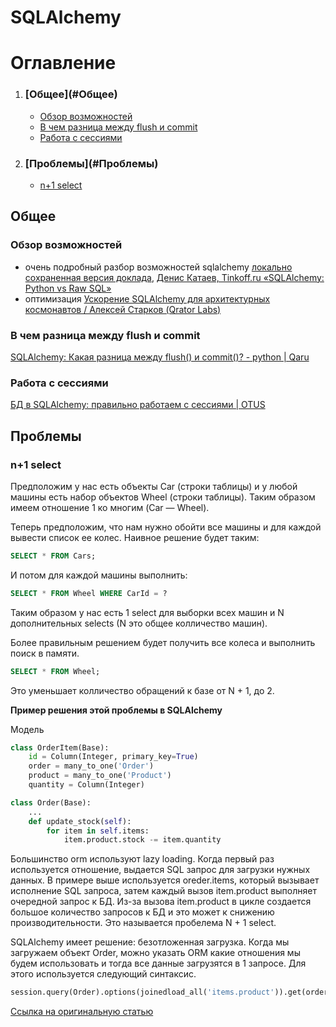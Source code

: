 SQLAlchemy
==========

# Оглавление

1. <h3>[Общее](#Общее)</h3>

    - [Обзор возможностей](#Обзор-возможностей)
    - [В чем разница между flush и commit](#В-чем-разница-между-flush-и-commit)
    - [Работа с сессиями](#Работа-с-сессиями)

2. <h3>[Проблемы](#Проблемы)</h3>

    - [n+1 select](#n+1-select)



<a name='Общее'></a>
## Общее

<a name='Обзор-возможностей'></a>
### Обзор возможностей

- очень подробный разбор возможностей sqlalchemy
 [локально сохраненная версия доклада](https://cloud.mail.ru/public/55Ku/5KbWy8ANZ), 
 [Денис Катаев, Tinkoff.ru «SQLAlchemy: Python vs Raw SQL»](https://www.youtube.com/watch?v=jUGK-CtM-Mk)
- оптимизация [Ускорение SQLAlchemy для архитектурных космонавтов / Алексей Старков (Qrator Labs)](https://www.youtube.com/watch?v=flA2lEl2a0M)


<a name='В-чем-разница-между-flush-и-commit'></a>
### В чем разница между flush и commit

[SQLAlchemy: Какая разница между flush() и commit()? - python | Qaru](http://qaru.site/questions/26368/sqlalchemy-whats-the-difference-between-flush-and-commit)


<a name='Работа-с-сессиями'></a>
### Работа с сессиями

[БД в SQLAlchemy: правильно работаем с сессиями | OTUS](https://otus.ru/nest/post/250/)



<a name='Проблемы'></a>
## Проблемы

<a name='n+1-select'></a>
### n+1 select

Предположим у нас есть объекты Car (строки таблицы) и у любой машины есть
набор объектов Wheel (строки таблицы). Таким образом имеем отношение 1 ко 
многим (Car — Wheel).

Теперь предположим, что нам нужно обойти все машины и для каждой вывести 
список ее колес. Наивное решение будет таким:

```sql
SELECT * FROM Cars;
```

И потом для каждой машины выполнить:

```sql
SELECT * FROM Wheel WHERE CarId = ?
```

Таким образом у нас есть 1 select для выборки всех машин и N дополнительных 
selects (N это общее колличество машин).

Более правильным решением будет получить все колеса и выполнить поиск в памяти.

```sql
SELECT * FROM Wheel;
```

Это уменьшает колличество обращений к базе от N + 1, до 2.

**Пример решения этой проблемы в SQLAlchemy**

Модель

```python
class OrderItem(Base):
    id = Column(Integer, primary_key=True)
    order = many_to_one('Order')
    product = many_to_one('Product')
    quantity = Column(Integer)

class Order(Base):
    ...
    def update_stock(self):
        for item in self.items:
            item.product.stock -= item.quantity
```

Большинство orm используют lazy loading. Когда первый раз используется 
отношение, выдается SQL запрос для загрузки нужных данных. В примере выше 
используется oreder.items, который вызывает исполнение SQL запроса, затем 
каждый вызов item.product выполняет очередной запрос к БД. Из-за вызова 
item.product в цикле создается большое количество запросов к БД и это может 
к снижению производительности. Это называется пробелема N + 1 select.

SQLAlchemy имеет решение: безотложенная загрузка. Когда мы загружаем объект 
Order, можно указать ORM какие отношения мы будем использовать и тогда все 
данные загрузятся в 1 запросе. Для этого используется следующий синтаксис.

```python
session.query(Order).options(joinedload_all('items.product')).get(order_id)
```

[Ссылка на оригинальную статью](http://pajhome.org.uk/blog/10_reasons_to_love_sqlalchemy.html)
